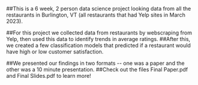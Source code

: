 ##This is a 6 week, 2 person data science project looking data from all the restaurants in Burlington, VT (all restaurants that had Yelp sites in March 2023).

##For this project we collected data from restaurants by webscraping from Yelp, then used this data to identify trends in average ratings.
##After this, we created a few classification models that predicted if a restaurant would have high or low customer satisfaction.

##We presented our findings in two formats -- one was a paper and the other was a 10 minute presentation.
##Check out the files Final Paper.pdf and Final Slides.pdf to learn more!
